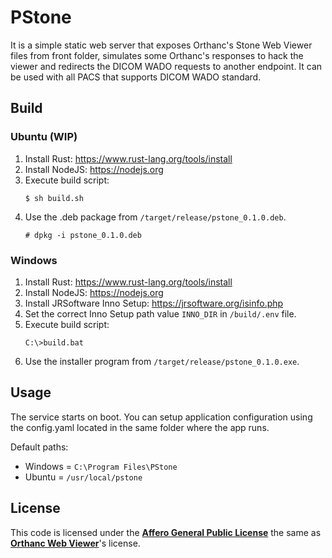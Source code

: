 # PStone

It is a simple static web server that exposes Orthanc's Stone Web Viewer files from front folder, simulates some Orthanc's responses to hack the viewer and redirects the DICOM WADO requests to another endpoint. It can be used with all PACS that supports DICOM WADO standard.

## Build

### Ubuntu (WIP)

1. Install Rust: https://www.rust-lang.org/tools/install
2. Install NodeJS: https://nodejs.org
3. Execute build script: 
    ```
    $ sh build.sh
    ```
4. Use the .deb package from ``/target/release/pstone_0.1.0.deb``. 
    ```
    # dpkg -i pstone_0.1.0.deb
    ```
### Windows

1. Install Rust: https://www.rust-lang.org/tools/install
2. Install NodeJS: https://nodejs.org
3. Install JRSoftware Inno Setup: https://jrsoftware.org/isinfo.php
4. Set the correct Inno Setup path value ``INNO_DIR`` in ``/build/.env`` file.
5. Execute build script: 
    ```
    C:\>build.bat
    ```
6. Use the installer program from ``/target/release/pstone_0.1.0.exe``.

## Usage

The service starts on boot. You can setup application configuration using the config.yaml located in the same folder where the app runs.

Default paths:
- Windows = ``C:\Program Files\PStone``
- Ubuntu = ``/usr/local/pstone``

## License

This code is licensed under the [<b>Affero General Public License</b>](https://raw.githubusercontent.com/tkenda/pstone/main/LICENSE) the same as [<b>Orthanc Web Viewer</b>](https://www.orthanc-server.com/static.php?page=stone-web-viewer)'s license.